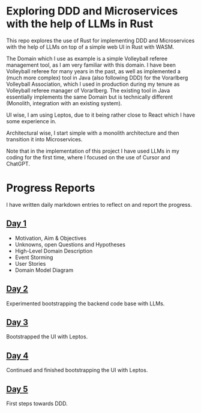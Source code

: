 # Exploring DDD and Microservices with the help of LLMs in Rust 

This repo explores the use of Rust for implementing DDD and Microservices with the help of LLMs on top of a simple web UI in Rust with WASM. 

The Domain which I use as example is a simple Volleyball referee management tool, as I am very familiar with this domain. I have been Volleyball referee for many years in the past, as well as implemented a (much more complex) tool in Java (also following DDD) for the Vorarlberg Volleyball Association, which I used in production during my tenure as Volleyball referee manager of Vorarlberg. The existing tool in Java essentially implements the same Domain but is technically different (Monolith, integration with an existing system).

UI wise, I am using Leptos, due to it being rather close to React which I have some experience in.

Architectural wise, I start simple with a monolith architecture and then transition it into  Microservices. 

Note that in the implementation of this project I have used LLMs in my coding for the first time, where I focused on the use of Cursor and ChatGPT.

# Progress Reports
I have written daily markdown entries to reflect on and report the progress.

## [Day 1](reports/day1/README.md)

- Motivation, Aim & Objectives
- Unknowns, open Questions and Hypotheses
- High-Level Domain Description
- Event Storming
- User Stories
- Domain Model Diagram

## [Day 2](reports/day2/README.md)

Experimented bootstrapping the backend code base with LLMs.

## [Day 3](reports/day3/README.md)

Bootstrapped the UI with Leptos.

## [Day 4](reports/day4/README.md)

Continued and finished bootstrapping the UI with Leptos.

## [Day 5](reports/day5/README.md)

First steps towards DDD.